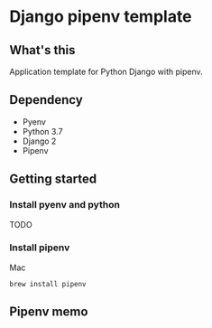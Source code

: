 # Django pipenv template

## What's this

Application template for Python Django with pipenv.


## Dependency

* Pyenv
* Python 3.7
* Django 2
* Pipenv

## Getting started

### Install pyenv and python

TODO

### Install pipenv

Mac

```
brew install pipenv
```

## Pipenv memo
